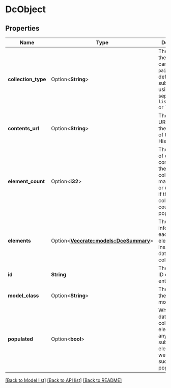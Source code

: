 # DcObject

## Properties

Name | Type | Description | Notes
------------ | ------------- | ------------- | -------------
**collection_type** | Option<**String**> | The type of the collection, can be `list`, `paired`, or define subcollections using `:` as separator like `list:paired` or `list:list`. | [optional]
**contents_url** | Option<**String**> | The relative URL to access the contents of this History. | [optional]
**element_count** | Option<**i32**> | The number of elements contained in the dataset collection. It may be None or undefined if the collection could not be populated. | [optional]
**elements** | Option<[**Vec<crate::models::DceSummary>**](DCESummary.md)> | The summary information of each of the elements inside the dataset collection. | [optional][default to []]
**id** | **String** | The encoded ID of this entity. | 
**model_class** | Option<**String**> | The name of the database model class. | [optional]
**populated** | Option<**bool**> | Whether the dataset collection elements (and any subcollections elements) were successfully populated. | [optional]

[[Back to Model list]](../README.md#documentation-for-models) [[Back to API list]](../README.md#documentation-for-api-endpoints) [[Back to README]](../README.md)


